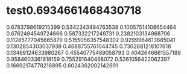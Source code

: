 # test0.6934661468430718
0.6783798619215399
0.5342343494763538
0.10057514108654464
0.6762484549724666
0.587332217249731
0.2382103134968706
0.11285777045665879
0.5155056357548302
0.9299964613685041
0.1302854303037938
0.4688755761044745
0.7302681218107618
0.13469124633980267
0.45540775489058793
0.4042646661557189
0.9584603361818159
0.755291640498072
0.5261056422062397
0.16692174778216895
0.6024362002142691
